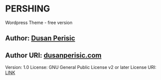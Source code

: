 # PERSHING

Wordpress Theme - free version

## Author: [Dusan Perisic](http://dusanperisic.com)
## Author URI: [dusanperisic.com](http://dusanperisic.com)
Version: 1.0
License: GNU General Public License v2 or later
License URI: [LINK](http://www.gnu.org/licenses/gpl-2.0.html)
